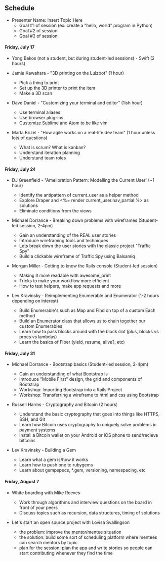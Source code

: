 ## Schedule

* Presenter Name: Insert Topic Here
  - Goal #1 of session (ex: create a "hello, world" program in Python)
  - Goal #2 of session
  - Goal #3 of session

#### Friday, July 17

* Yong Bakos (not a student, but during student-led sessions) - Swift (2 hours)

* Jamie Kawahara - "3D printing on the Lulzbot" (1 hour)
  - Pick a thing to print
  - Set up the 3D printer to print the item
  - Make a 3D scan

* Dave Daniel - "Customizing your terminal and editor" (1ish hour)
  - Use terminal aliases
  - Use browser plug-ins
  - Customize Sublime and Atom to be like vim
  
* Marla Brizel - "How agile works on a real-life dev team" (1 hour unless lots of questions)
  - What is scrum? What is kanban?
  - Understand iteration planning
  - Understand team roles

#### Friday, July 24

* DJ Greenfield - "Amelioration Pattern: Modelling the Current User' (~1 hour)
  - Identify the antipattern of current_user as a helper method
  - Explore Draper and <%= render current_user.nav_partial %> as solutions
  - Eliminate conditions from the views

* Michael Dorrance - Breaking down problems with wireframes (Student-led session, 2-4pm)
  - Gain an understanding of the REAL user stories
  - Introduce wireframing tools and techniques
  - Lets break down the user stories with the classic project "Traffic Spy"
  - Build a clickable wireframe of Traffic Spy using Balsamiq

* Morgan Miller - Getting to know the Rails console (Student-led session)
  - Making it more readable with awesome_print 
  - Tricks to make your workflow more efficient
  - How to test helpers, make app requests and more
  
* Lev Kravinsky - Reimplementing Enumerable and Enumerator (1-2 hours depending on interest)
  - Build Enumerable's such as Map and Find on top of a custom Each method
  - Build an Enumerator class that allows us to chain together our custom Enumerables
  - Learn how to pass blocks around with the block slot (plus, blocks vs procs vs lambdas)
  - Learn the basics of Fiber (yield, resume, alive?, etc)

#### Friday, July 31
* Michael Dorrance - Bootstrap basics (Student-led session, 2-4pm)
  - Gain an understanding of what Bootstrap is
  - Introduce "Mobile First" design, the grid and components of Bootstrap
  - Workshop: Importing Bootstrap into a Rails Project
  - Workshop: Transferring a wireframe to html and css using Bootstrap

* Russell Harms - Cryptography and Bitcoin (2 hours)
  - Understand the basic cryptography that goes into things like HTTPS, SSH, and Git
  - Learn how Bitcoin uses cryptography to uniquely solve problems in payment systems
  - Install a Bitcoin wallet on your Android or iOS phone to send/recieve bitcoins
  
* Lev Kravinsky - Building a Gem 
  - Learn what a gem is/how it works
  - Learn how to push one to rubygems
  - Learn about gempspecs, *.gem, versioning, namespacing, etc

#### Friday, August 7
* White boarding with Mike Reeves
  - Work through algorithms and interview questions on the board in front of your peers
  - Discuss topics such as recursion, data structures, timing of solutions

* Let's start an open source project with Lovisa Svallingson 
  - the problem: improve the mentor/mentee situation  
  - the solution: build some sort of scheduling platform where mentees can search mentors by topic
  - plan for the session: plan the app and write stories so people can start contributing whenever they find the time
